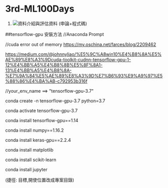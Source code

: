 # 3rd-ML100Days


1. ![資料介紹與評估資料 (申論+程式碼)](https://github.com/escc1122/3rd-ML100Days/tree/master/D1)








##tensorflow-gpu 安裝方法
//Anaconda Prompt

//cuda error out of memory
https://my.oschina.net/farces/blog/2209462

https://medium.com/@johnnyliao/%E5%9C%A8win10%E4%B8%8A%E5%AE%89%E8%A3%9Dcuda-toolkit-cudnn-tensorflow-gpu-1-12%E4%BB%A5%E4%B8%8B%E5%8F%8A1-13%E4%BB%A5%E4%B8%8A-%E7%9A%84%E5%AE%89%E8%A3%9D%E7%B6%93%E9%A9%97%E5%88%86%E4%BA%AB-c792953b316f

//your_env_name ==> "tensorflow-gpu-3.7"

conda create -n tensorflow-gpu-3.7 python=3.7

conda activate tensorflow-gpu-3.7

conda install tensorflow-gpu==1.14

conda install numpy==1.16.2

conda install keras-gpu==2.2.4

conda install matplotlib

conda install scikit-learn

conda install jupyter

(捷徑: 目標,開使位置改成專案目錄)



